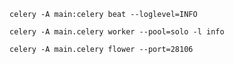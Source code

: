 `celery -A main:celery beat --loglevel=INFO`  

`celery -A main.celery worker --pool=solo -l info`  

`celery -A main.celery flower --port=28106`  
